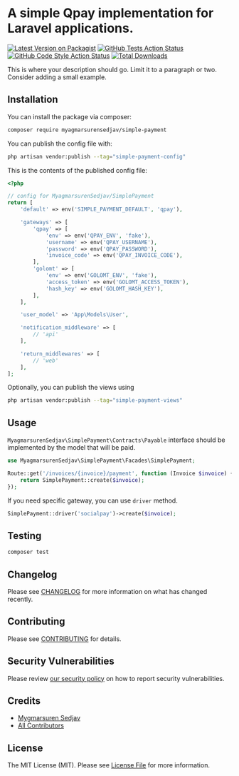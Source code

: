 # A simple Qpay implementation for Laravel applications.

[![Latest Version on Packagist](https://img.shields.io/packagist/v/myagmarsurensedjav/simple-payment.svg?style=flat-square)](https://packagist.org/packages/myagmarsurensedjav/simple-payment)
[![GitHub Tests Action Status](https://img.shields.io/github/actions/workflow/status/myagmarsurensedjav/simple-payment/run-tests.yml?branch=main&label=tests&style=flat-square)](https://github.com/myagmarsurensedjav/simple-payment/actions?query=workflow%3Arun-tests+branch%3Amain)
[![GitHub Code Style Action Status](https://img.shields.io/github/actions/workflow/status/myagmarsurensedjav/simple-payment/fix-php-code-style-issues.yml?branch=main&label=code%20style&style=flat-square)](https://github.com/myagmarsurensedjav/simple-payment/actions?query=workflow%3A"Fix+PHP+code+style+issues"+branch%3Amain)
[![Total Downloads](https://img.shields.io/packagist/dt/myagmarsurensedjav/simple-payment.svg?style=flat-square)](https://packagist.org/packages/myagmarsurensedjav/simple-payment)

This is where your description should go. Limit it to a paragraph or two. Consider adding a small example.

## Installation

You can install the package via composer:

```bash
composer require myagmarsurensedjav/simple-payment
```

You can publish the config file with:

```bash
php artisan vendor:publish --tag="simple-payment-config"
```

This is the contents of the published config file:

```php
<?php

// config for MyagmarsurenSedjav/SimplePayment
return [
    'default' => env('SIMPLE_PAYMENT_DEFAULT', 'qpay'),

    'gateways' => [
        'qpay' => [
            'env' => env('QPAY_ENV', 'fake'),
            'username' => env('QPAY_USERNAME'),
            'password' => env('QPAY_PASSWORD'),
            'invoice_code' => env('QPAY_INVOICE_CODE'),
        ],
        'golomt' => [
            'env' => env('GOLOMT_ENV', 'fake'),
            'access_token' => env('GOLOMT_ACCESS_TOKEN'),
            'hash_key' => env('GOLOMT_HASH_KEY'),
        ],
    ],

    'user_model' => 'App\Models\User',

    'notification_middleware' => [
        // 'api'
    ],

    'return_middlewares' => [
        // 'web'
    ],
];
```

Optionally, you can publish the views using

```bash
php artisan vendor:publish --tag="simple-payment-views"
```
## Usage

`MyagmarsurenSedjav\SimplePayment\Contracts\Payable` interface should be implemented by the model that will be paid. 

```php
use MyagmarsurenSedjav\SimplePayment\Facades\SimplePayment;

Route::get('/invoices/{invoice}/payment', function (Invoice $invoice) {
    return SimplePayment::create($invoice);
});
```

If you need specific gateway, you can use `driver` method.

```php
SimplePayment::driver('socialpay')->create($invoice);
```

## Testing

```bash
composer test
```

## Changelog

Please see [CHANGELOG](CHANGELOG.md) for more information on what has changed recently.

## Contributing

Please see [CONTRIBUTING](CONTRIBUTING.md) for details.

## Security Vulnerabilities

Please review [our security policy](../../security/policy) on how to report security vulnerabilities.

## Credits

- [Mygmarsuren Sedjav](https://github.com/myagmarsurensedjav)
- [All Contributors](../../contributors)

## License

The MIT License (MIT). Please see [License File](LICENSE.md) for more information.
